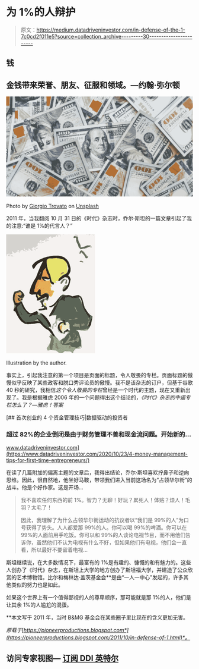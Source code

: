 # 为 1%的人辩护

> 原文：<https://medium.datadriveninvestor.com/in-defense-of-the-1-7c0cd2f011e5?source=collection_archive---------30----------------------->

## 钱

## 金钱带来荣誉、朋友、征服和领域。—约翰·弥尔顿

![](img/f23991a0475b64b0e6ae965c16d5d95c.png)

Photo by [Giorgio Trovato](https://unsplash.com/@giorgiotrovato?utm_source=unsplash&utm_medium=referral&utm_content=creditCopyText) on [Unsplash](https://unsplash.com/s/photos/money?utm_source=unsplash&utm_medium=referral&utm_content=creditCopyText)

2011 年，当我翻阅 10 月 31 日的《时代》杂志时，乔尔·斯坦的一篇文章引起了我的注意:“谁是 1%的代言人？”

![](img/e1a8d4a61ccacd128ed467e3e13fb907.png)

Illustration by the author.

事实上，引起我注意的第一个项目是页面的标题，令人敬畏的专栏。页面标题的傲慢似乎反映了某些政客和脱口秀评论员的傲慢。我不是该杂志的订户，但基于谷歌 40 秒的研究，我相信*这个令人敬畏的专栏*曾经是一个时代的主题，现在又重新出现了。我是根据雅虎 2006 年的一个问题得出这个结论的，*《时代》杂志的牛逼专栏怎么了？—雅虎！答案*

[](https://www.datadriveninvestor.com/2020/10/23/4-money-management-tips-for-first-time-entrepreneurs/) [## 首次创业的 4 个资金管理技巧|数据驱动的投资者

### 超过 82%的企业倒闭是由于财务管理不善和现金流问题。开始新的…

www.datadriveninvestor.com](https://www.datadriveninvestor.com/2020/10/23/4-money-management-tips-for-first-time-entrepreneurs/) 

在读了几篇附加的偏离主题的文章后，我得出结论，乔尔·斯坦喜欢拧鼻子和逆向思维。因此，很自然地，他坐好马鞍，带领我们进入当前这场名为“占领华尔街”的战斗。他是个好作家。这是开场…

> 我不喜欢任何东西的前 1%。智力？无聊！好玩？累死人！体贴？烦人！毛羽？太毛了！
> 
> 因此，我理解了为什么占领华尔街运动的抗议者以“我们是 99%的人”为口号获得了势头。人人都爱那 99%的人。你可以喝 99%的啤酒。你可以在 99%的人面前用手吃饭。你可以和 99%的人谈论电视节目，而不用他们告诉你，虽然他们不认为电视有什么不好，但如果他们有电视，他们会一直看，所以最好不要留着电视…

斯坦继续说，在大多数情况下，最富有的 1%是有趣的、慷慨的和有魅力的。这些人创办了《时代》杂志，在斯坦上大学的地方创办了斯坦福大学，并建造了公众欣赏的艺术博物馆。比尔和梅林达·盖茨基金会**是由“一人一中心”发起的，许多其他类似的努力也是如此。

如果这个世界上有一个值得鄙视的人的尊卑顺序，那可能就是那 1%的人，他们是让其余 1%的人尴尬的混蛋。

**本文写于 2011 年，当时 B&MG 基金会在某些圈子里比现在的含义更加无害。

*原载于*[*https://pioneerproductions.blogspot.com*](https://pioneerproductions.blogspot.com/2011/10/in-defense-of-1.html)*。*

## 访问专家视图— [订阅 DDI 英特尔](https://datadriveninvestor.com/ddi-intel)